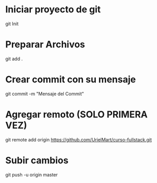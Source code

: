 # Iniciar proyecto de git
git Init

# Preparar Archivos
git add .

# Crear commit con su mensaje
git commit -m "Mensaje del Commit"

# Agregar remoto (SOLO PRIMERA VEZ)
git remote add origin https://github.com/UrielMart/curso-fullstack.git

# Subir cambios
git push -u origin master